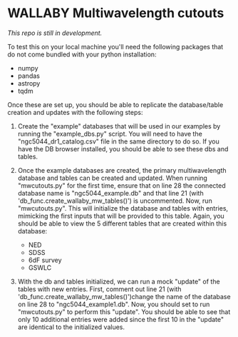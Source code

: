 # WALLABY Multiwavelength cutouts

*This repo is still in development.*

To test this on your local machine you'll need the following packages that do not come bundled with your python installation:
- numpy
- pandas
- astropy
- tqdm

Once these are set up, you should be able to replicate the database/table creation and updates with the following steps:

1. Create the "example" databases that will be used in our examples by running the "example_dbs.py" script. You will need to have the "ngc5044_dr1_catalog.csv" file in the same directory to do so. If you have the DB browser installed, you should be able to see these dbs and tables.

2. Once the example databases are created, the primary multiwavelength database and tables can be created and updated. When running "mwcutouts.py" for the first time, ensure that on line 28 the connected database name is "ngc5044_example.db" and that line 21 (with 'db_func.create_wallaby_mw_tables()') is uncommented. Now, run "mwcutouts.py". This will initialize the database and tables with entries, mimicking the first inputs that will be provided to this table. Again, you should be able to view the 5 different tables that are created within this database:
     - NED
     - SDSS
     - 6dF survey
     - GSWLC

3. With the db and tables initialized, we can run a mock "update" of the tables with new entries. First, comment out line 21 (with 'db_func.create_wallaby_mw_tables()')change the name of the database on line 28 to "ngc5044_example1.db". Now, you should set to run "mwcutouts.py" to perform this "update". You should be able to see that only 10 additional entries were added since the first 10 in the "update" are identical to the initialized values.
